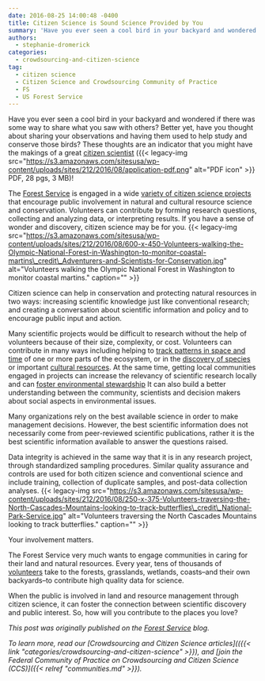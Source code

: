 ```yaml
---
date: 2016-08-25 14:00:48 -0400
title: Citizen Science is Sound Science Provided by You
summary: 'Have you ever seen a cool bird in your backyard and wondered if there was some way to share what you saw with others? Better yet, have you thought about sharing your observations and having them used to help study and conserve those birds? These thoughts are an indicator that you might have the makings of a'
authors:
  - stephanie-dromerick
categories:
  - crowdsourcing-and-citizen-science
tag:
  - citizen science
  - Citizen Science and Crowdsourcing Community of Practice
  - FS
  - US Forest Service
---
```


Have you ever seen a cool bird in your backyard and wondered if there was some way to share what you saw with others? Better yet, have you thought about sharing your observations and having them used to help study and conserve those birds? These thoughts are an indicator that you might have the makings of a great <a href="http://www.esa.org/esa/wp-content/uploads/2015/09/Issue19.pdf" target="_blank">citizen scientist</a> ({{< legacy-img src="https://s3.amazonaws.com/sitesusa/wp-content/uploads/sites/212/2016/08/application-pdf.png" alt="PDF icon" >}} PDF, 28 pgs, 3 MB)!

The [Forest Service](http://www.fs.fed.us/) is engaged in a wide <a href="https://ccsinventory.wilsoncenter.org/" target="_blank">variety of citizen science projects</a> that encourage public involvement in natural and cultural resource science and conservation. Volunteers can contribute by forming research questions, collecting and analyzing data, or interpreting results. If you have a sense of wonder and discovery, citizen science may be for you. {{< legacy-img src="https://s3.amazonaws.com/sitesusa/wp-content/uploads/sites/212/2016/08/600-x-450-Volunteers-walking-the-Olympic-National-Forest-in-Washington-to-monitor-coastal-martins\_credit\_Adventurers-and-Scientists-for-Conservation.jpg" alt="Volunteers walking the Olympic National Forest in Washington to monitor coastal martins." caption="" >}} 

Citizen science can help in conservation and protecting natural resources in two ways: increasing scientific knowledge just like conventional research; and creating a conversation about scientific information and policy and to encourage public input and action.

Many scientific projects would be difficult to research without the help of volunteers because of their size, complexity, or cost. Volunteers can contribute in many ways including helping to <a href="http://budburst.org/forests" target="_blank">track patterns in space and time</a> of one or more parts of the ecosystem, or in the <a href="https://www.youtube.com/watch?v=DLGk_VG_U5Y" target="_blank">discovery of species</a> or important [cultural resources](http://www.fs.fed.us/blogs/forest-service-celebrates-50th-anniversary-national-historic-preservation-act). At the same time, getting local communities engaged in projects can increase the relevancy of scientific research locally and can <a href="https://ccsinventory.wilsoncenter.org/#projectId/208" target="_blank">foster environmental stewardship</a> It can also build a better understanding between the community, scientists and decision makers about social aspects in environmental issues.

Many organizations rely on the best available science in order to make management decisions. However, the best scientific information does not necessarily come from peer-reviewed scientific publications, rather it is the best scientific information available to answer the questions raised.

Data integrity is achieved in the same way that it is in any research project, through standardized sampling procedures. Similar quality assurance and controls are used for both citizen science and conventional science and include training, collection of duplicate samples, and post-data collection analyses. {{< legacy-img src="https://s3.amazonaws.com/sitesusa/wp-content/uploads/sites/212/2016/08/250-x-375-Volunteers-traversing-the-North-Cascades-Mountains-looking-to-track-butterflies\_credit\_National-Park-Service.jpg" alt="Volunteers traversing the North Cascades Mountains looking to track butterflies." caption="" >}} 

Your involvement matters.

The Forest Service very much wants to engage communities in caring for their land and natural resources. Every year, tens of thousands of [volunteers](http://www.fs.fed.us/working-with-us/volunteers) take to the forests, grasslands, wetlands, coasts–and their own backyards–to contribute high quality data for science.

When the public is involved in land and resource management through citizen science, it can foster the connection between scientific discovery and public interest. So, how will you contribute to the places you love?

_This post was originally published on the [Forest Service](http://www.fs.fed.us/blogs/) blog._

_To learn more, read our [Crowdsourcing and Citizen Science articles](({{< link "categories/crowdsourcing-and-citizen-science" >}}), and [join the Federal Community of Practice on Crowdsourcing and Citizen Science (CCS)]({{< relref "communities.md" >}})._